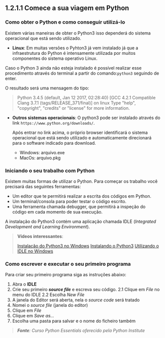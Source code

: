 ## 1.2.1.1 Comece a sua viagem em Python

### Como obter o Python e como conseguir utilizá-lo

Existem várias maneiras de obter o Python3 isso dependerá do sistema operacional que está sendo utilizado.

- **Linux**: Em muitas versões o Pyhton3 já vem instalado já que a infraestrutura do Python é intensamente utilizada por muitos componentes do sistema operativo Linux.
  
Caso o Python 3 ainda não esteja instalado é possível realizar esse procedimento através do terminal a partir do comando:`python3` seguindo de enter.

O resultado será uma mensagem do tipo:

>Python 3.4.5 (default, Jan 12 2017, 02:28:40)
[GCC 4.2.1 Compatible Clang 3.7.1 (tags/RELEASE_371/final)] on linux
Type "help", "copyright", "credits" or "license" for more information.

- **Outros sistemas operacionais**: O python3 pode ser instalado através do link `https://www.python.org/downloads/`.


  Após entrar no link acima, o próprio browser identificará o sistema operacional que está sendo utilizado e automaticamente direcionará para o software indicado para download.
  
    - Windows: arquivo.exe
    - MacOs: arquivo.pkg

### Iniciando o seu trabalho com Python

Existem muitas formas de utilizar o Python.
Para começar os trabalho você precisará das seguintes ferramentas:

- Um editor que te permitirá realizar a escrita dos códigos em Python.
- Um terminal/consola para poder testar o código escrito.
- Uma ferramenta chamada debugger, que permitirá a inspeção do código em cada momento de sua execução.

A instalação do Python3 contém uma aplicação chamada IDLE (*Integrated Development and Learning Environment*).

>**Vídeos interessantes**:
>
> [Instalação do Python3 no Windows](https://python.org.br/instalacao-windows/)
> [Instalando o Python3](https://www.youtube.com/watch?v=VuKvR1J2LQE)
> [Utilizando o IDLE no Windows](https://www.youtube.com/watch?v=31llNGKWDdo&list=PLvE-ZAFRgX8hnECDn1v9HNTI71veL3oW0&index=5)

### Como escrever e executar o seu primeiro programa

Para criar seu primeiro programa siga as instruções abaixo:

1. Abra o **IDLE**
2. Crie seu primeiro ***source file*** e escreva seu código.
  2.1 Clique em *File* no menu do IDLE
  2.2 Escolha *New File*
3. A janela do Editor será aberta, nela o *source code* será tratado
4. Nomei o *source file* (janela do editor)
5. Clique em *File* 
6. Clique em *Save as...*
7. Escolha uma pasta para salvar e o nome do ficheiro também







>***Fonte**: Curso Python Essentials oferecido pela Python Institute*

